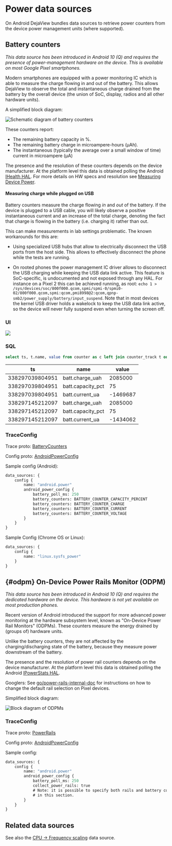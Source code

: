 # Power data sources

On Android DejaView bundles data sources to retrieve power
counters from the device power management units (where supported).

## Battery counters

_This data source has been introduced in Android 10 (Q) and requires the
presence of power-management hardware on the device. This is available on 
most Google Pixel smartphones._

Modern smartphones are equipped with a power monitoring IC which is able to
measure the charge flowing in and out of the battery. This allows DejaView to
observe the total and instantaneous charge drained from the battery by the
overall device (the union of SoC, display, radios and all other hardware
units).

A simplified block diagram:

![](/docs/images/battery-counters.png "Schematic diagram of battery counters")

These counters report:

* The remaining battery capacity in %.
* The remaining battery charge in microampere-hours (µAh).
* The instantaneous (typically the average over a small window of time) current
  in microampere (µA)

The presence and the resolution of these counters depends on the device
manufacturer. At the platform level this data is obtained polling the
Android [IHealth HAL][health-hal].
For more details on HW specs and resolution see
[Measuring Device Power](https://source.android.com/devices/tech/power/device).

[health-hal]: https://cs.android.com/android/platform/superproject/main/+/main:hardware/interfaces/health/2.0/IHealth.hal?q=IHealth

#### Measuring charge while plugged on USB

Battery counters measure the charge flowing *in* and *out* of
the battery. If the device is plugged to a USB cable, you will likely observe
a positive instantaneous current and an increase of the total charge, denoting
the fact that charge is flowing in the battery (i.e. charging it) rather
than out.

This can make measurements in lab settings problematic. The known workarounds
for this are:

* Using specialized USB hubs that allow to electrically disconnect the USB ports
  from the host side. This allows to effectively disconnect the phone while the
  tests are running.

* On rooted phones the power management IC driver allows to disconnect the USB
  charging while keeping the USB data link active. This feature is
  SoC-specific, is undocumented and not exposed through any HAL.
  For instance on a Pixel 2 this can be achieved running, as root:
  `echo 1 > /sys/devices/soc/800f000.qcom,spmi/spmi-0/spmi0-02/800f000.qcom,spmi:qcom,pmi8998@2:qcom,qpnp-smb2/power_supply/battery/input_suspend`.
  Note that in most devices the kernel USB driver holds a wakelock to keep the
  USB data link active, so the device will never fully suspend even when turning
  the screen off.

### UI

![](/docs/images/battery-counters-ui.png)

### SQL

```sql
select ts, t.name, value from counter as c left join counter_track t on c.track_id = t.id
```

ts | name | value
---|------|------
338297039804951 | batt.charge_uah | 2085000
338297039804951 | batt.capacity_pct | 75
338297039804951 | batt.current_ua | -1469687
338297145212097 | batt.charge_uah | 2085000
338297145212097 | batt.capacity_pct | 75
338297145212097 | batt.current_ua | -1434062

### TraceConfig

Trace proto:
[BatteryCounters](/docs/reference/trace-packet-proto.autogen#BatteryCounters)

Config proto:
[AndroidPowerConfig](/docs/reference/trace-config-proto.autogen#AndroidPowerConfig)

Sample config (Android):

```protobuf
data_sources: {
    config {
        name: "android.power"
        android_power_config {
            battery_poll_ms: 250
            battery_counters: BATTERY_COUNTER_CAPACITY_PERCENT
            battery_counters: BATTERY_COUNTER_CHARGE
            battery_counters: BATTERY_COUNTER_CURRENT
            battery_counters: BATTERY_COUNTER_VOLTAGE
        }
    }
}
```

Sample Config (Chrome OS or Linux):

```protobuf
data_sources: {
    config {
        name: "linux.sysfs_power"
    }
}
```

## {#odpm} On-Device Power Rails Monitor (ODPM)

_This data source has been introduced in Android 10 (Q) and requires the
dedicated hardware on the device. This hardware is not yet available on
most production phones._

Recent version of Android introduced the support for more advanced power
monitoring at the hardware subsystem level, known as
"On-Device Power Rail Monitors" (ODPMs).
These counters measure the energy drained by (groups of) hardware units.

Unlike the battery counters, they are not affected by the charging/discharging
state of the battery, because they measure power downstream of the battery.

The presence and the resolution of power rail counters depends on the device
manufacturer. At the platform level this data is obtained polling the
Android [IPowerStats HAL][power-hal].

Googlers: See [go/power-rails-internal-doc](http://go/power-rails-internal-doc)
for instructions on how to change the default rail selection on Pixel devices.

[power-hal]: https://cs.android.com/android/platform/superproject/main/+/main:hardware/interfaces/power/stats/1.0/IPowerStats.hal

Simplified block diagram:

![](/docs/images/power-rails.png "Block diagram of ODPMs")

### TraceConfig

Trace proto:
[PowerRails](/docs/reference/trace-packet-proto.autogen#PowerRails)

Config proto:
[AndroidPowerConfig](/docs/reference/trace-config-proto.autogen#AndroidPowerConfig)

Sample config:

```protobuf
data_sources: {
    config {
        name: "android.power"
        android_power_config {
            battery_poll_ms: 250
            collect_power_rails: true
            # Note: it is possible to specify both rails and battery counters
            # in this section.
        }
    }
}
```

## Related data sources

See also the [CPU -> Frequency scaling](cpu-freq.md) data source.
